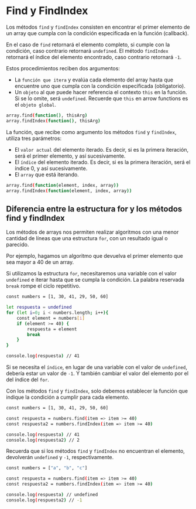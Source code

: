 # Find y FindIndex

Los métodos `find` y `findIndex` consisten en encontrar el primer elemento de un array que cumpla con la condición especificada en la función (callback).

En el caso de `find` retornará el elemento completo, si cumple con la condición, caso contrario retornará `undefined`. El método `findIndex` retornará el índice del elemento encontrado, caso contrario retornará `-1`.

Estos procedimientos reciben dos argumentos:

* La `función que itera` y evalúa cada elemento del array hasta que encuentre uno que cumpla con la condición especificada (obligatorio).
* Un `objeto` al que puede hacer referencia el contexto `this` en la función. Si se lo omite, será `undefined`. Recuerde que `this` en arrow functions es el `objeto global`.

``` bash
array.find(function(), thisArg)
array.findIndex(function(), thisArg)
```

La función, que recibe como argumento los métodos `find` y `findIndex`, utiliza tres parámetros:

* El `valor actual` del elemento iterado. Es decir, si es la primera iteración, será el primer elemento, y así sucesivamente.
* El `índice` del elemento iterado. Es decir, si es la primera iteración, será el índice 0, y así sucesivamente.
* El `array` que está iterando.

``` bash
array.find(function(element, index, array))
array.findIndex(function(element, index, array))
```

## Diferencia entre la estructura for y los métodos find y findIndex

Los métodos de arrays nos permiten realizar algoritmos con una menor cantidad de líneas que una estructura `for`, con un resultado igual o parecido.

Por ejemplo, hagamos un algoritmo que devuelva el primer elemento que sea mayor a 40 de un array.

Si utilizamos la estructura `for`, necesitaremos una variable con el valor `undefined` e iterar hasta que se cumpla la condición. La palabra reservada `break` rompe el ciclo repetitivo.

``` bash
const numbers = [1, 30, 41, 29, 50, 60]

let respuesta = undefined
for (let i=0; i < numbers.length; i++){
    const element = numbers[i]
    if (element >= 40) {
        respuesta = element
        break
    }
}

console.log(respuesta) // 41
```

Si se necesita el `índice`, en lugar de una variable con el valor de `undefined`, debería estar un valor de `-1`. Y también cambiar el valor del elemento por el del índice del `for`.

Con los métodos `find` y `findIndex`, solo debemos establecer la función que indique la condición a cumplir para cada elemento.

``` bash
const numbers = [1, 30, 41, 29, 50, 60]

const respuesta = numbers.find(item => item >= 40)
const respuesta2 = numbers.findIndex(item => item >= 40)

console.log(respuesta) // 41
console.log(respuesta2) // 2
```

Recuerda que si los métodos `find` y `findIndex` no encuentran el elemento, devolverán `undefined` y `-1`, respectivamente.

``` bash
const numbers = ["a", "b", "c"]

const respuesta = numbers.find(item => item >= 40)
const respuesta2 = numbers.findIndex(item => item >= 40)

console.log(respuesta) // undefined
console.log(respuesta2) // -1
```
